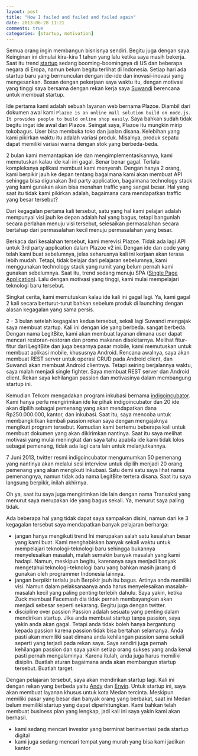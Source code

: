```yaml
---
layout: post
title: "How I failed and failed and failed again"
date: 2013-06-28 11:21
comments: true
categories: [startup, motivation]
---
```


Semua orang ingin membangun bisnisnya sendiri. Begitu juga dengan saya. Keinginan ini dimulai kira-kira 1 tahun yang lalu ketika saya masih bekerja. Saat itu trend [startup](http://en.wikipedia.org/wiki/Startup_company) sedang booming-boomingnya di US dan beberapa negara di Eropa, namun belum begitu terlihat di Indonesia. Setiap hari ada startup baru yang bermunculan dengan ide-ide dan inovasi-inovasi yang mengesankan. Bosan dengan pekerjaan saya waktu itu, dengan motivasi yang tinggi saya bersama dengan rekan kerja saya [Suwandi](https://twitter.com/wandi_lin) berencana untuk membuat startup.

Ide pertama kami adalah sebuah layanan web bernama Plazoe. Diambil dari dokumen awal kami `Plazoe is an online mall solution build on node.js. It provides people to build online shop easily`. Saya bahkan sudah tidak begitu ingat ide awal dari Plazoe. Seingat saya, Plazoe itu mungkin mirip tokobagus. User bisa membuka toko dan jualan disana. Kelebihan yang kami pikirkan waktu itu adalah variasi produk. Misalnya, produk sepatu dapat memiliki variasi warna dengan stok yang berbeda-beda.

2 bulan kami memantapkan ide dan mengimplementasikannya, kami memutuskan kalau ide kali ini gagal. Benar benar gagal. Terlalu kompleksnya aplikasi membuat kami menyerah. Dengan hanya 2 orang, kami berpikir jauh ke depan tentang bagaimana kami akan membuat API sehingga bisa digunakan 3rd party application, bagaimana technology stack yang kami gunakan akan bisa menahan traffic yang sangat besar. Hal yang saat itu tidak kami pikirkan adalah, bagaimana cara mendapatkan traffic yang besar tersebut?

Dari kegagalan pertama kali tersebut, satu yang hal kami pelajari adalah mempunyai visi jauh ke depan adalah hal yang bagus, tetapi bangunlah secara perlahan menuju visi tersebut, selesaikan permasalahan secara bertahap dari permasalahan kecil menuju permasalahan yang besar.

Berkaca dari kesalahan tersebut, kami merevisi Plazoe. Tidak ada lagi API untuk 3rd party application dalam Plazoe v2 ini. Dengan ide dan code yang telah kami buat sebelumnya, jelas seharusnya kali ini kerjaan akan terasa lebih mudah. Tetapi, tidak belajar dari pelajaran sebelumnya, kami menggunakan technology stack yang rumit yang belum pernah kami gunakan sebelumnya. Saat itu, trend sedang menuju SPA ([Single Page Application](http://en.wikipedia.org/wiki/Single-page_application)). Lalu dengan motivasi yang tinggi, kami mulai mempelajari teknologi baru tersebut.

Singkat cerita, kami memutuskan kalau ide kali ini gagal lagi. Ya, kami gagal 2 kali secara berturut-turut bahkan sebelum produk di launching dengan alasan kegagalan yang sama persis.

2 - 3 bulan setelah kegagalan kedua tersebut, sekali lagi Suwandi mengajak saya membuat startup. Kali ini dengan ide yang berbeda. sangat berbeda. Dengan nama LegitBite, kami akan membuat layanan dimana user dapat mencari restoran-restoran dan promo makanan disekitarnya. Melihat fitur-fitur dari LegitBite dan juga besarnya pasar mobile, kami memutuskan untuk membuat aplikasi mobile, khususnya Android. Rencana awalnya, saya akan membuat REST server untuk operasi CRUD pada Android client, dan Suwandi akan membuat Android clientnya. Tetapi seiring berjalannya waktu, saya malah menjadi single fighter. Saya membuat REST server dan Android client. Rekan saya kehilangan passion dan motivasinya dalam membangung startup ini.

Kemudian Telkom mengadakan program inkubasi bernama [indigoincubator](http://indigoincubator.com/). Kami hanya perlu mengirimkan ide ke pihak indigoincubator dan 20 ide akan dipilih sebagai pemenang yang akan mendapatkan dana Rp250.000.000, kantor, dan inkubasi. Saat itu, saya mencoba untuk membangkitkan kembali passion rekan saya dengan mengajaknya mengikuti program tersebut. Kemudian kami bertemu beberapa kali untuk membuat dokumen yang akan dikirimkan nantinya. Saat itu saya melihat motivasi yang mulai meningkat dan saya tahu apabila ide kami tidak lolos sebagai pemenang, tidak ada lagi cara lain untuk melanjutkannya.

7 Juni 2013, twitter resmi indigoincubator mengumumkan 50 pemenang yang nantinya akan melalui sesi interview untuk dipilih menjadi 20 orang pemenang yang akan mengikuti inkubasi. Satu demi satu saya lihat nama pemenangnya, namun tidak ada nama LegitBite tertera disana. Saat itu saya langsung berpikir, inilah akhirnya.

Oh ya, saat itu saya juga mengirimkan ide lain dengan nama Transaksi yang menurut saya merupakan ide yang bagus sekali. Ya, menurut saya paling tidak.

Ada beberapa hal yang tidak dapat saya sampaikan disini, namun dari ke 3 kegagalan tersebut saya mendapatkan banyak pelajaran berharga:

*   jangan hanya mengikuti trend
    Ini merupakan salah satu kesalahan besar yang kami buat. Kami menghabiskan banyak sekali waktu untuk mempelajari teknologi-teknologi baru sehingga bukannya menyelesaikan masalah, malah semakin banyak masalah yang kami hadapi. Namun, meskipun begitu, karenanya saya menjadi banyak mengetahui teknologi-teknologi baru yang bahkan masih jarang di gunakan oleh programmer Indonesia lainnya.
*   jangan berpikir terlalu jauh 
    Berpikir jauh itu bagus. Artinya anda memiliki visi. Namun dalam pelaksanaanya anda harus menyelesaikan masalah-masalah kecil yang paling penting terlebih dahulu. Saya yakin, ketika Zuck membuat Facemash dia tidak pernah membayangkan akan menjadi sebesar seperti sekarang. Begitu juga dengan twitter.
*   discipline over passion
    Passion adalah sesuatu yang penting dalam mendirikan startup. Jika anda membuat startup tanpa passion, saya yakin anda akan gagal. Tetapi anda tidak boleh hanya bergantung kepada passion karena passion tidak bisa bertahan selamanya. Anda pasti akan memiliki saat dimana anda kehilangan passion sama sekali seperti yang terjadi pada rekan saya. Saya sendiri juga pernah kehilangan passion dan saya yakin setiap orang sukses yang anda kenal pasti pernah mengalaminya. Karena itulah, anda juga harus memiliki disiplin. Buatlah aturan bagaimana anda akan membangun startup tersebut. Buatlah target.

Dengan pelajaran tersebut, saya akan mendirikan startup lagi. Kali ini dengan rekan yang berbeda yaitu [Andy](https://www.facebook.com/andy.wie88) dan [Erwin](https://www.facebook.com/rwinz.cyruz). Untuk startup ini, saya akan membuat layanan khusus untuk kota Medan tercinta. Meskipun memiliki pasar yang besar dan banyak orang yang berbakat, saat ini Medan belum memiliki startup yang dapat diperhitungkan. Kami bahkan telah membuat business plan yang lengkap, jadi kali ini saya yakin kami akan berhasil.

*   kami sedang mencari investor yang berminat berinventasi pada startup digital
*   kami juga sedang mencari tempat yang murah yang bisa kami jadikan kantor
